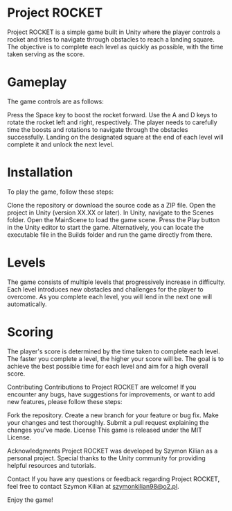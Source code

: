 # Project ROCKET
Project ROCKET is a simple game built in Unity where the player controls a rocket and tries to navigate through obstacles to reach a landing square. The objective is to complete each level as quickly as possible, with the time taken serving as the score.

# Gameplay
The game controls are as follows:

Press the Space key to boost the rocket forward.
Use the A and D keys to rotate the rocket left and right, respectively.
The player needs to carefully time the boosts and rotations to navigate through the obstacles successfully. Landing on the designated square at the end of each level will complete it and unlock the next level.

# Installation
To play the game, follow these steps:

Clone the repository or download the source code as a ZIP file.
Open the project in Unity (version XX.XX or later).
In Unity, navigate to the Scenes folder.
Open the MainScene to load the game scene.
Press the Play button in the Unity editor to start the game.
Alternatively, you can locate the executable file in the Builds folder and run the game directly from there.

# Levels
The game consists of multiple levels that progressively increase in difficulty. Each level introduces new obstacles and challenges for the player to overcome. As you complete each level, you will lend in the next one will automatically.

# Scoring
The player's score is determined by the time taken to complete each level. The faster you complete a level, the higher your score will be. The goal is to achieve the best possible time for each level and aim for a high overall score.

Contributing
Contributions to Project ROCKET are welcome! If you encounter any bugs, have suggestions for improvements, or want to add new features, please follow these steps:

Fork the repository.
Create a new branch for your feature or bug fix.
Make your changes and test thoroughly.
Submit a pull request explaining the changes you've made.
License
This game is released under the MIT License.

Acknowledgments
Project ROCKET was developed by Szymon Kilian as a personal project. Special thanks to the Unity community for providing helpful resources and tutorials.

Contact
If you have any questions or feedback regarding Project ROCKET, feel free to contact Szymon Kilian at szymonkilian98@o2.pl.

Enjoy the game!
